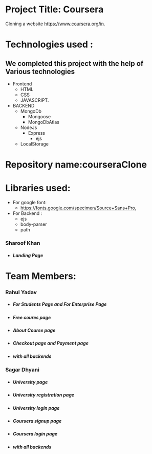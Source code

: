 # Project Title: Coursera
 
Cloning  a website https://www.coursera.org/in. 

# Technologies used :
## We completed this project with the help of Various technologies
* Frontend
    * HTML
    * CSS
    * JAVASCRIPT.
* BACKEND
    * MongoDb
        * Mongoose
        * MongoDbAtlas
    * NodeJs
        * Express
            * ejs
    * LocalStorage
    
# Repository name:courseraClone
<!-- courseraClone -->

# Libraries used:
* For google font: 
    * https://fonts.google.com/specimen/Source+Sans+Pro,
* For Backend : 
    * ejs
    * body-parser
    * path
    


 
### Sharoof Khan
*  ##### Landing Page


# Team Members:

### Rahul Yadav
* ##### For Students Page and For Enterprise Page
* ##### Free coures page
* ##### About Course page
* ##### Checkout page and Payment page
* ##### with all backends


### Sagar Dhyani
* ##### University page
* ##### University registration page
* ##### University login page
* ##### Coursera signup page
* ##### Coursera login page
* ##### with all backends
 
